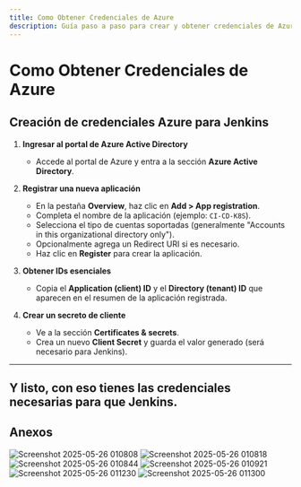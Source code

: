 ```yaml
---
title: Como Obtener Credenciales de Azure
description: Guía paso a paso para crear y obtener credenciales de Azure para integraciones CI/CD como Jenkins.
---
```

# Como Obtener Credenciales de Azure

## Creación de credenciales Azure para Jenkins

1. **Ingresar al portal de Azure Active Directory**

   * Accede al portal de Azure y entra a la sección **Azure Active Directory**.

2. **Registrar una nueva aplicación**

   * En la pestaña **Overview**, haz clic en **Add > App registration**.
   * Completa el nombre de la aplicación (ejemplo: `CI-CD-K8S`).
   * Selecciona el tipo de cuentas soportadas (generalmente "Accounts in this organizational directory only").
   * Opcionalmente agrega un Redirect URI si es necesario.
   * Haz clic en **Register** para crear la aplicación.

3. **Obtener IDs esenciales**

   * Copia el **Application (client) ID** y el **Directory (tenant) ID** que aparecen en el resumen de la aplicación registrada.

4. **Crear un secreto de cliente**

   * Ve a la sección **Certificates & secrets**.
   * Crea un nuevo **Client Secret** y guarda el valor generado (será necesario para Jenkins).

---

Y listo, con eso tienes las credenciales necesarias para que Jenkins.
---
## Anexos
![Screenshot 2025-05-26 010808](https://github.com/user-attachments/assets/200667e9-f69c-4620-8181-c194eb83e9a4)
![Screenshot 2025-05-26 010818](https://github.com/user-attachments/assets/0aa51849-f445-4bc3-9b1f-6e28d87d6549)
![Screenshot 2025-05-26 010844](https://github.com/user-attachments/assets/f10f3838-63fe-4634-8667-ab6a6b4b11c5)
![Screenshot 2025-05-26 010921](https://github.com/user-attachments/assets/c7af339e-1a7f-419b-ae53-17e2ff164b61)
![Screenshot 2025-05-26 011230](https://github.com/user-attachments/assets/ffe74b31-71f1-42e4-9f6b-338ae656c5a2)
![Screenshot 2025-05-26 011300](https://github.com/user-attachments/assets/be69d5c6-3744-4c4f-8428-2c4349bfad58)

